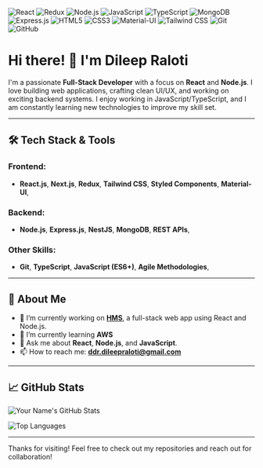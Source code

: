 ![React](https://img.shields.io/badge/-React-61DAFB?logo=react&logoColor=black&style=for-the-badge)
![Redux](https://img.shields.io/badge/-Redux-764ABC?logo=redux&logoColor=white&style=for-the-badge)
![Node.js](https://img.shields.io/badge/-Node.js-339933?logo=node.js&logoColor=white&style=for-the-badge)
![JavaScript](https://img.shields.io/badge/-JavaScript-F7DF1E?logo=javascript&logoColor=black&style=for-the-badge)
![TypeScript](https://img.shields.io/badge/-TypeScript-007ACC?logo=typescript&logoColor=white&style=for-the-badge)
![MongoDB](https://img.shields.io/badge/-MongoDB-47A248?logo=mongodb&logoColor=white&style=for-the-badge)
![Express.js](https://img.shields.io/badge/-Express.js-000000?logo=express&logoColor=white&style=for-the-badge)
![HTML5](https://img.shields.io/badge/-HTML5-E34F26?logo=html5&logoColor=white&style=for-the-badge)
![CSS3](https://img.shields.io/badge/-CSS3-1572B6?logo=css3&logoColor=white&style=for-the-badge)
![Material-UI](https://img.shields.io/badge/-Material--UI-0081CB?logo=material-ui&logoColor=white&style=for-the-badge)
![Tailwind CSS](https://img.shields.io/badge/-Tailwind%20CSS-06B6D4?logo=tailwindcss&logoColor=white&style=for-the-badge)
![Git](https://img.shields.io/badge/-Git-F05032?logo=git&logoColor=white&style=for-the-badge)
![GitHub](https://img.shields.io/badge/-GitHub-181717?logo=github&logoColor=white&style=for-the-badge)

<!--
## Hi there 👋
**ddr-dileep/ddr-dileep** is a ✨ _special_ ✨ repository because its `README.md` (this file) appears on your GitHub profile.

Here are some ideas to get you started:

- 🔭 I’m currently working on ...
- 🌱 I’m currently learning ...
- 👯 I’m looking to collaborate on ...
- 🤔 I’m looking for help with ...
- 💬 Ask me about ...
- 📫 How to reach me: ...
- 😄 Pronouns: ...
- ⚡ Fun fact: ...
-->
# Hi there! 👋 I'm Dileep Raloti

I'm a passionate **Full-Stack Developer** with a focus on **React** and **Node.js**. I love building web applications, crafting clean UI/UX, and working on exciting backend systems. I enjoy working in JavaScript/TypeScript, and I am constantly learning new technologies to improve my skill set.

---

## 🛠 Tech Stack & Tools

### Frontend:
- **React.js**, **Next.js**, **Redux**, **Tailwind CSS**, **Styled Components**, **Material-UI**,

### Backend:
- **Node.js**, **Express.js**, **NestJS**, **MongoDB**, **REST APIs**,

### Other Skills:
- **Git**, **TypeScript**, **JavaScript (ES6+)**, **Agile Methodologies**,

---

## 🚀 About Me
- 🔭 I’m currently working on **[HMS](link_to_project)**, a full-stack web app using React and Node.js.
- 🌱 I’m currently learning **AWS**
- 💬 Ask me about **React**, **Node.js**, and **JavaScript**.
- 📫 How to reach me: **[ddr.dileepraloti@gmail.com](mailto:ddr.dileepraloti@gmail.com)**

---

## 📈 GitHub Stats

![Your Name's GitHub Stats](https://github-readme-stats.vercel.app/api?username=your-github-username&show_icons=true&theme=radical)

![Top Languages](https://github-readme-stats.vercel.app/api/top-langs/?username=ddr-dileep&layout=compact&theme=radical)

---

Thanks for visiting! Feel free to check out my repositories and reach out for collaboration!
